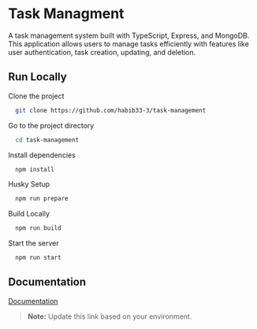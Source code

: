 # Task Managment

A task management system built with TypeScript, Express, and MongoDB. This application allows users to manage tasks efficiently with features like user authentication, task creation, updating, and deletion.

## Run Locally

Clone the project

```bash
  git clone https://github.com/habib33-3/task-management
```

Go to the project directory

```bash
  cd task-management
```

Install dependencies

```bash
  npm install
```

Husky Setup

```bash
  npm run prepare
```

Build Locally

```bash
  npm run build
```

Start the server

```bash
  npm run start
```

## Documentation

[Documentation](http://localhost:5000/docs/)

> **Note:** Update this link based on your environment.
